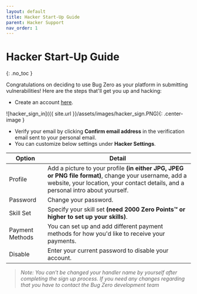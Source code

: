 ```yaml
---
layout: default
title: Hacker Start-Up Guide
parent: Hacker Support
nav_order: 1
---
```

<style>
.center-image
{
    margin: 0 auto;
    display: block;
    border: 1px solid #a075d1;
}
</style>

# Hacker Start-Up Guide
{: .no_toc }

Congratulations on deciding to use Bug Zero as your platform in submitting vulnerabilities! 
Here are the steps that'll get you up and hacking:


- Create an account [here](https://bugzero.io/signup).

![hacker_sign_in]({{ site.url }}/assets/images/hacker_sign.PNG){: .center-image }

- Verify your email by clicking **Confirm email address** in the verification email sent to your personal email. <br>  
- You can customize below settings under **Hacker Settings**.

Option | Detail
------ | -------
Profile | Add a picture to your profile **(in either JPG, JPEG or PNG file format)**, change your username, add a website, your location, your contact details, and a personal intro about yourself.
Password | Change your password.
Skill Set | Specify your skill set **(need 2000 Zero Points™ or higher to set up your skills)**.
Payment Methods | You can set up and add different payment methods for how you'd like to receive your payments.
Disable | Enter your current password to disable your account.

><i>Note: You can’t be changed your handler name by yourself after completing the sign up process. If you need any changes regarding that you have to contact the Bug Zero development team</i>